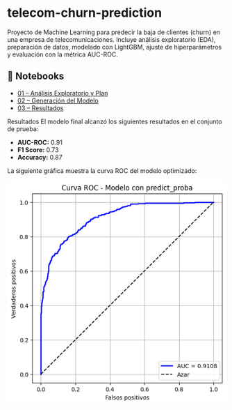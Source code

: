 # telecom-churn-prediction
Proyecto de Machine Learning para predecir la baja de clientes (churn) en una empresa de telecomunicaciones. Incluye análisis exploratorio (EDA), preparación de datos, modelado con LightGBM, ajuste de hiperparámetros y evaluación con la métrica AUC-ROC.

## 📂 Notebooks
- [01 – Análisis Exploratorio y Plan](telecom-churn-prediction/Notebooks/01_eda_plan.ipynb)  
- [02 – Generación del Modelo](telecom-churn-prediction/Notebooks/02_modelado.ipynb)  
- [03 – Resultados](telecom-churn-prediction/Notebooks/03_resultados.ipynb)  



Resultados
El modelo final alcanzó los siguientes resultados en el conjunto de prueba:

- **AUC-ROC:** 0.91  
- **F1 Score:** 0.73  
- **Accuracy:** 0.87  

La siguiente gráfica muestra la curva ROC del modelo optimizado:

![Curva ROC](telecom-churn-prediction/Notebooks/roc_curve_proba.png)

